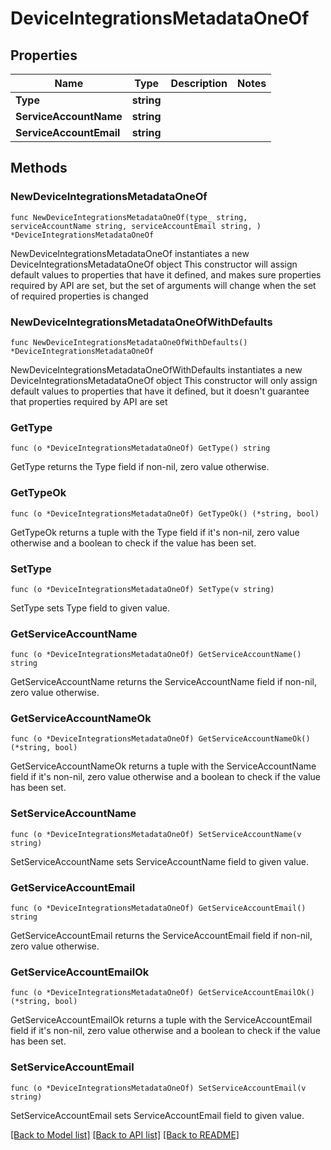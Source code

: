 # DeviceIntegrationsMetadataOneOf

## Properties

Name | Type | Description | Notes
------------ | ------------- | ------------- | -------------
**Type** | **string** |  | 
**ServiceAccountName** | **string** |  | 
**ServiceAccountEmail** | **string** |  | 

## Methods

### NewDeviceIntegrationsMetadataOneOf

`func NewDeviceIntegrationsMetadataOneOf(type_ string, serviceAccountName string, serviceAccountEmail string, ) *DeviceIntegrationsMetadataOneOf`

NewDeviceIntegrationsMetadataOneOf instantiates a new DeviceIntegrationsMetadataOneOf object
This constructor will assign default values to properties that have it defined,
and makes sure properties required by API are set, but the set of arguments
will change when the set of required properties is changed

### NewDeviceIntegrationsMetadataOneOfWithDefaults

`func NewDeviceIntegrationsMetadataOneOfWithDefaults() *DeviceIntegrationsMetadataOneOf`

NewDeviceIntegrationsMetadataOneOfWithDefaults instantiates a new DeviceIntegrationsMetadataOneOf object
This constructor will only assign default values to properties that have it defined,
but it doesn't guarantee that properties required by API are set

### GetType

`func (o *DeviceIntegrationsMetadataOneOf) GetType() string`

GetType returns the Type field if non-nil, zero value otherwise.

### GetTypeOk

`func (o *DeviceIntegrationsMetadataOneOf) GetTypeOk() (*string, bool)`

GetTypeOk returns a tuple with the Type field if it's non-nil, zero value otherwise
and a boolean to check if the value has been set.

### SetType

`func (o *DeviceIntegrationsMetadataOneOf) SetType(v string)`

SetType sets Type field to given value.


### GetServiceAccountName

`func (o *DeviceIntegrationsMetadataOneOf) GetServiceAccountName() string`

GetServiceAccountName returns the ServiceAccountName field if non-nil, zero value otherwise.

### GetServiceAccountNameOk

`func (o *DeviceIntegrationsMetadataOneOf) GetServiceAccountNameOk() (*string, bool)`

GetServiceAccountNameOk returns a tuple with the ServiceAccountName field if it's non-nil, zero value otherwise
and a boolean to check if the value has been set.

### SetServiceAccountName

`func (o *DeviceIntegrationsMetadataOneOf) SetServiceAccountName(v string)`

SetServiceAccountName sets ServiceAccountName field to given value.


### GetServiceAccountEmail

`func (o *DeviceIntegrationsMetadataOneOf) GetServiceAccountEmail() string`

GetServiceAccountEmail returns the ServiceAccountEmail field if non-nil, zero value otherwise.

### GetServiceAccountEmailOk

`func (o *DeviceIntegrationsMetadataOneOf) GetServiceAccountEmailOk() (*string, bool)`

GetServiceAccountEmailOk returns a tuple with the ServiceAccountEmail field if it's non-nil, zero value otherwise
and a boolean to check if the value has been set.

### SetServiceAccountEmail

`func (o *DeviceIntegrationsMetadataOneOf) SetServiceAccountEmail(v string)`

SetServiceAccountEmail sets ServiceAccountEmail field to given value.



[[Back to Model list]](../README.md#documentation-for-models) [[Back to API list]](../README.md#documentation-for-api-endpoints) [[Back to README]](../README.md)


